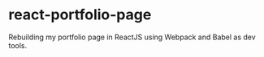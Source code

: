 # react-portfolio-page
Rebuilding my portfolio page in ReactJS using Webpack and Babel as dev tools.
